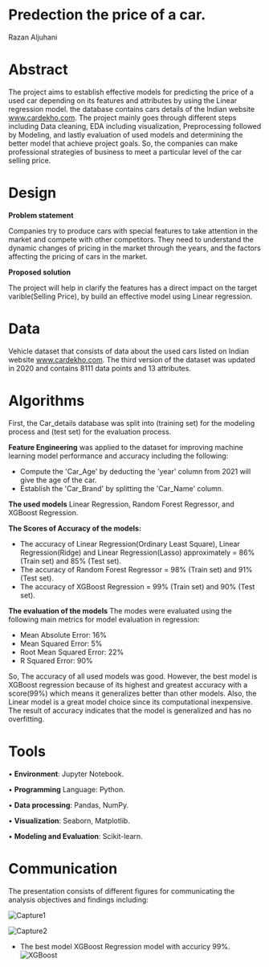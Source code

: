 # Predection the price of a car.

Razan Aljuhani

# Abstract
The project aims to establish effective models for predicting the price of a used car depending on its features and attributes by using the Linear regression model. the database contains cars details of the Indian website www.cardekho.com. The project mainly goes through different steps including Data cleaning, EDA including visualization, Preprocessing followed by Modeling, and lastly evaluation of used models and determining the better model that achieve project goals. So, the companies can make professional strategies of business to meet a particular level of the car selling price.

# Design
**Problem statement**

Companies try to produce cars with special features to take attention in the market and compete with other competitors. They need to understand the dynamic changes of pricing in the market through the years, and the factors affecting the pricing of cars in the market. 

**Proposed solution**

The project will help in clarify the features has a direct impact on the target varible(Selling Price), by build an effective model using Linear regression.

# Data
Vehicle dataset that consists of data about the used cars listed on Indian website www.cardekho.com. The third version of the dataset was updated in 2020 and contains 8111 data points and 13 attributes. 

# Algorithms
First, the Car_details database was split into (training set) for the modeling process and (test set) for the evaluation process.

**Feature Engineering** was applied to the dataset for improving machine learning model performance and accuracy including the following:
- Compute the 'Car_Age'  by deducting the 'year' column from 2021 will give the age of the car.  
- Establish the 'Car_Brand' by splitting the 'Car_Name' column.

**The used models**
Linear Regression, Random Forest Regressor, and XGBoost Regression.

**The Scores of Accuracy of the models:**
- The accuracy of Linear Regression(Ordinary Least Square), Linear Regression(Ridge) and Linear Regression(Lasso) approximately = 86% (Train set) and 85% (Test set).
- The accuracy of  Random Forest Regressor = 98% (Train set) and 91% (Test set).
- The accuracy of  XGBoost Regression = 99% (Train set) and 90% (Test set).

**The evaluation of the models**
The modes were evaluated using the following main metrics for model evaluation in regression:
- Mean Absolute Error:  16%
- Mean Squared  Error:  5%
- Root Mean Squared  Error:  22%
- R Squared Error:  90% 

So, The accuracy of all used models was good. However, the best model is XGBoost regression because of its highest and greatest accuracy with a score(99%) which means it generalizes better than other models. Also, the Linear model is a great model choice since its computational inexpensive. The result of accuracy indicates that the model is generalized and has no overfitting. 

# Tools
•	**Environment**: Jupyter Notebook.

•	**Programming** Language: Python.

•	**Data processing**: Pandas, NumPy.

•	**Visualization**: Seaborn, Matplotlib.

•	**Modeling and Evaluation**: Scikit-learn.

# Communication
The presentation consists of different figures for communicating the analysis objectives and findings including:

![Capture1](https://user-images.githubusercontent.com/47436737/146244078-6b57eaba-2939-4433-8052-e05ee8c49edc.JPG)


![Capture2](https://user-images.githubusercontent.com/47436737/146244298-876feec7-f3de-459d-8d47-4205c3884e1b.JPG)


- The best model XGBoost Regression model with accuricy 99%.
![XGBoost](https://user-images.githubusercontent.com/47436737/146244308-aa01d837-4631-4cb7-93d9-40a3874597dc.JPG)

